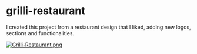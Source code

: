 # grilli-restaurant
I created this project from a restaurant design that I liked, adding new logos, sections and functionalities.

[![Grilli-Restaurant.png](https://i.postimg.cc/YCH3qkLg/Grilli-Restaurant.png)](https://postimg.cc/ykL9vMPY)
